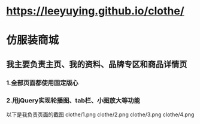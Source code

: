 # https://leeyuying.github.io/clothe/
# 仿服装商城
## 我主要负责主页、我的资料、品牌专区和商品详情页
### 1.全部页面都使用固定版心
### 2.用jQuery实现轮播图、tab栏、小图放大等功能

以下是我负责页面的截图
clothe/1.png
clothe/2.png
clothe/3.png
clothe/4.png
